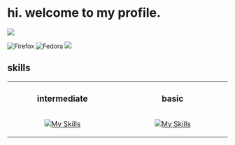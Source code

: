 # hi. welcome to my profile.
![](http://github-profile-summary-cards.vercel.app/api/cards/profile-details?username=meow-d&theme=ayu_mirage) 

![Firefox](https://img.shields.io/badge/Firefox-FF7139?style=for-the-badge&logo=Firefox-Browser&logoColor=white)
![Fedora](https://img.shields.io/badge/Fedora-294172?style=for-the-badge&logo=fedora&logoColor=white)
![](https://komarev.com/ghpvc/?username=meow-d&color=ff69b4&style=for-the-badge)

## skills
<table width=50%><tr><td valign="top" width="50%">
<div align="center">

### intermediate
<img width="441" height="1">

[![My Skills](https://skillicons.dev/icons?i=python,html,css,git,linux&perline=3)](https://skillicons.dev)
</div>
</td><td valign="top" width="50%">
<div align="center">

### basic
<img width="441" height="1">

[![My Skills](https://skillicons.dev/icons?i=javascript,php,godot&perline=3)](https://skillicons.dev)
</div>
</td></tr></table>
